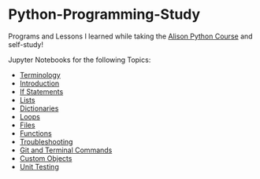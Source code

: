 # Python-Programming-Study

Programs and Lessons I learned while taking the [Alison Python Course](https://alison.com/course/diploma-in-python-programming-revised) and self-study!

Jupyter Notebooks for the following Topics:
- [Terminology](01-Terminology.ipynb)
- [Introduction](02-Introduction.ipynb)
- [If Statements](03-If_Statements.ipynb)
- [Lists](04-Lists.ipynb)
- [Dictionaries](05-Dictionaries.ipynb)
- [Loops](06-Loops.ipynb)
- [Files](07-Files.ipynb)
- [Functions](08-Functions.ipynb)
- [Troubleshooting](09-Troubleshooting.ipynb)
- [Git and Terminal Commands](10-Git_And_Terminal_Commands.ipynb)
- [Custom Objects](11-Custom_Objects.py)
- [Unit Testing](12-Unit_Testing.py)

